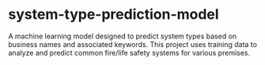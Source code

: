 # system-type-prediction-model
A machine learning model designed to predict system types based on business names and associated keywords. This project uses training data to analyze and predict common fire/life safety systems for various premises.
